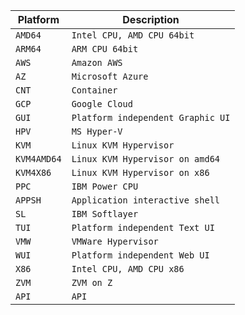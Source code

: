 | Platform    | Description                       |
| ----------- | --------------------------------- |
| `AMD64`     | `Intel CPU, AMD CPU 64bit`        |
| `ARM64`     | `ARM CPU 64bit`                   |
| `AWS`       | `Amazon AWS`                      |
| `AZ`        | `Microsoft Azure`                 |
| `CNT`       | `Container`                       |
| `GCP`       | `Google Cloud`                    |
| `GUI`       | `Platform independent Graphic UI` |
| `HPV`       | `MS Hyper-V`                      |
| `KVM`       | `Linux KVM Hypervisor`            |
| `KVM4AMD64` | `Linux KVM Hypervisor on amd64`   |
| `KVM4X86`   | `Linux KVM Hypervisor on x86`     |
| `PPC`       | `IBM Power CPU`                   |
| `APPSH`     | `Application interactive shell`   |
| `SL`        | `IBM Softlayer`                   |
| `TUI`       | `Platform independent Text UI`    |
| `VMW`       | `VMWare Hypervisor`               |
| `WUI`       | `Platform independent Web UI`     |
| `X86`       | `Intel CPU, AMD CPU x86`          |
| `ZVM`       | `ZVM on Z`                        |
| `API`       | `API`                             |
